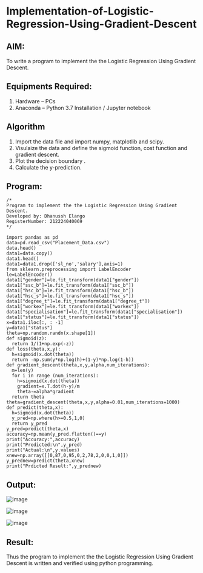 # Implementation-of-Logistic-Regression-Using-Gradient-Descent

## AIM:
To write a program to implement the the Logistic Regression Using Gradient Descent.

## Equipments Required:
1. Hardware – PCs
2. Anaconda – Python 3.7 Installation / Jupyter notebook

## Algorithm
1. Import the data file and import numpy, matplotlib and scipy.
2. Visulaize the data and define the sigmoid function, cost function and gradient descent.
3. Plot the decision boundary .
4. Calculate the y-prediction.

## Program:
```
/*
Program to implement the the Logistic Regression Using Gradient Descent.
Developed by: Dhanussh Elango
RegisterNumber: 212224040069
*/

import pandas as pd
data=pd.read_csv("Placement_Data.csv")
data.head()
data1=data.copy()
data1.head()
data1=data1.drop(['sl_no','salary'],axis=1)
from sklearn.preprocessing import LabelEncoder
le=LabelEncoder()
data1["gender"]=le.fit_transform(data1["gender"])
data1["ssc_b"]=le.fit_transform(data1["ssc_b"])
data1["hsc_b"]=le.fit_transform(data1["hsc_b"])
data1["hsc_s"]=le.fit_transform(data1["hsc_s"])
data1["degree_t"]=le.fit_transform(data1["degree_t"])
data1["workex"]=le.fit_transform(data1["workex"])
data1["specialisation"]=le.fit_transform(data1["specialisation"])
data1["status"]=le.fit_transform(data1["status"])
x=data1.iloc[:, : -1]
y=data1["status"]
theta=np.random.randn(x.shape[1])
def sigmoid(z):
  return 1/(1+np.exp(-z))
def loss(theta,x,y):
  h=sigmoid(x.dot(theta))
  return -np.sum(y*np.log(h)+(1-y)*np.log(1-h)) 
def gradient_descent(theta,x,y,alpha,num_iterations):
  m=len(y)
  for i in range (num_iterations):
    h=sigmoid(x.dot(theta))
    gradient=x.T.dot(h-y)/m
    theta-=alpha*gradient
  return theta
theta=gradient_descent(theta,x,y,alpha=0.01,num_iterations=1000)
def predict(theta,x):
  h=sigmoid(x.dot(theta))
  y_pred=np.where(h>=0.5,1,0)
  return y_pred
y_pred=predict(theta,x)
accuracy=np.mean(y_pred.flatten()==y)
print("Accuracy:",accuracy)
print("Predicted:\n",y_pred)
print("Actual:\n",y.values)
xnew=np.array([[0,87,0,95,0,2,78,2,0,0,1,0]])
y_prednew=predict(theta,xnew)
print("Prdicted Result:",y_prednew)
```

## Output:
![image](https://github.com/Saravana-kumar369/-Implementation-of-Logistic-Regression-Using-Gradient-Descent/assets/117925254/20d4f9c8-6b5a-4bda-b13a-a4eaf2903d2a)

![image](https://github.com/Saravana-kumar369/-Implementation-of-Logistic-Regression-Using-Gradient-Descent/assets/117925254/5d17e129-9dbf-4f26-843a-e05ba9803da1)

![image](https://github.com/Saravana-kumar369/-Implementation-of-Logistic-Regression-Using-Gradient-Descent/assets/117925254/0b8af54c-68ae-4b00-883a-6d5a17846012)



## Result:
Thus the program to implement the the Logistic Regression Using Gradient Descent is written and verified using python programming.

